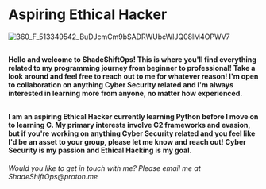 # <h1>Aspiring Ethical Hacker</h1>

![360_F_513349542_BuDJcmCm9bSADRWUbcWlJQ08lM4OPWV7](https://github.com/user-attachments/assets/47aa4b14-a891-419a-ba19-4f6fa5a93d51)

## <h4>Hello and welcome to ShadeShiftOps! This is where you'll find everything related to my programming journey from beginner to professional! Take a look around and feel free to reach out to me for whatever reason! I'm open to collaboration on anything Cyber Security related and I'm always interested in learning more from anyone, no matter how experienced.</h4>

## <h4>I am an aspiring Ethical Hacker currently learning Python before I move on to learning C. My primary interests involve C2 frameworks and evasion, but if you're working on anything Cyber Security related and you feel like I'd be an asset to your group, please let me know and reach out! Cyber Security is my passion and Ethical Hacking is my goal.</h4> 







<h6>Would you like to get in touch with me? Please email me at ShadeShiftOps@proton.me</h6>
